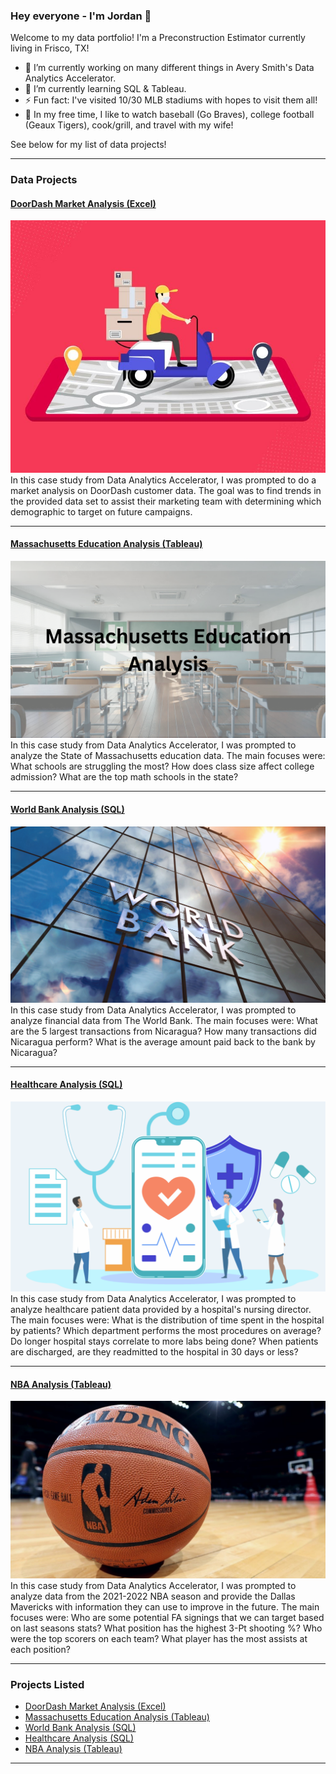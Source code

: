### Hey everyone - I'm Jordan 👋

Welcome to my data portfolio!
I'm a Preconstruction Estimator currently living in Frisco, TX!

- 🔭 I’m currently working on many different things in Avery Smith's Data Analytics Accelerator.
- 🌱 I’m currently learning SQL & Tableau.
- ⚡ Fun fact: I've visited 10/30 MLB stadiums with hopes to visit them all!
- 🎈 In my free time, I like to watch baseball (Go Braves), college football (Geaux Tigers), cook/grill, and travel with my wife!

See below for my list of data projects!

---
### Data Projects

#### [DoorDash Market Analysis (Excel)](https://www.linkedin.com/pulse/doordash-market-analysis-using-excel-jordan-temple-mba/)
<img src="images/Door_Dash_Photo.jfif?raw=true"/>
In this case study from Data Analytics Accelerator, I was prompted to do a market analysis on DoorDash customer data. The goal was to find trends in the provided data set to assist their marketing team with determining which demographic to target on future campaigns. 

---
#### [Massachusetts Education Analysis (Tableau)](https://www.linkedin.com/pulse/massachusetts-education-analysis-jordan-temple-mba/)
<img src="images/Massachusetts Education Analysis.png?raw=true"/>
In this case study from Data Analytics Accelerator, I was prompted to analyze the State of Massachusetts education data. The main focuses were:
What schools are struggling the most?
How does class size affect college admission?
What are the top math schools in the state? 

---
#### [World Bank Analysis (SQL)](https://www.linkedin.com/pulse/world-bank-analysis-using-sql-jordan-temple-mba/)
<img src="images/World_Bank.jpeg.jpeg?raw=true"/>
In this case study from Data Analytics Accelerator, I was prompted to analyze financial data from The World Bank. The main focuses were:
What are the 5 largest transactions from Nicaragua?
How many transactions did Nicaragua perform?
What is the average amount paid back to the bank by Nicaragua?

---
#### [Healthcare Analysis (SQL)](https://www.linkedin.com/pulse/healthcare-analysis-using-sql-jordan-temple-mba/)
<img src="images/healthcare_cover.png?raw=true"/>
In this case study from Data Analytics Accelerator, I was prompted to analyze healthcare patient data provided by a hospital's nursing director. The main focuses were:
What is the distribution of time spent in the hospital by patients?
Which department performs the most procedures on average?
Do longer hospital stays correlate to more labs being done?
When patients are discharged, are they readmitted to the hospital in 30 days or less?

---
#### [NBA Analysis (Tableau)](https://www.linkedin.com/pulse/nba-analysis-using-tableau-jordan-temple-mba/)
<img src="images/NBA.jpeg?raw=true"/>
In this case study from Data Analytics Accelerator, I was prompted to analyze data from the 2021-2022 NBA season and provide the Dallas Mavericks with information they can use to improve in the future. The main focuses were:
Who are some potential FA signings that we can target based on last seasons stats?
What position has the highest 3-Pt shooting %?
Who were the top scorers on each team?
What player has the most assists at each position?

---

### Projects Listed

- [DoorDash Market Analysis (Excel)](https://www.linkedin.com/pulse/doordash-market-analysis-using-excel-jordan-temple-mba/?trackingId=7nAhipoOZZK%2F0ONJ3W1mQA%3D%3D)
- [Massachusetts Education Analysis (Tableau)](https://www.linkedin.com/pulse/massachusetts-education-analysis-jordan-temple-mba/)
- [World Bank Analysis (SQL)](https://www.linkedin.com/pulse/world-bank-analysis-using-sql-jordan-temple-mba/)
- [Healthcare Analysis (SQL)](https://www.linkedin.com/pulse/healthcare-analysis-using-sql-jordan-temple-mba/)
- [NBA Analysis (Tableau)](https://www.linkedin.com/pulse/nba-analysis-using-tableau-jordan-temple-mba/)

---




